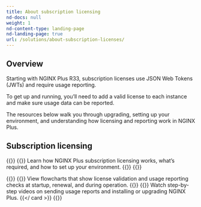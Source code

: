 ```yaml
---
title: About subscription licensing
nd-docs: null
weight: 1
nd-content-type: landing-page
nd-landing-page: true
url: /solutions/about-subscription-licenses/
---
```


## Overview

Starting with NGINX Plus R33, subscription licenses use JSON Web Tokens (JWTs) and require usage reporting.  

To get up and running, you’ll need to add a valid license to each instance and make sure usage data can be reported.  

The resources below walk you through upgrading, setting up your environment, and understanding how licensing and reporting work in NGINX Plus.

## Subscription licensing

{{<card-section showAsCards="true" isFeaturedSection="true">}}
  {{<card title="Get started" titleUrl="about-subscription-licenses/getting-started/" icon="unplug" isFullSize="true">}}
    Learn how NGINX Plus subscription licensing works, what’s required, and how to set up your environment.
  {{</card >}}
{{</card-section>}}

{{<card-section showAsCards="true" >}}
  {{<card title="Licensing workflows" titleUrl="about-subscription-licenses/nginx-plus-licensing-workflows/" icon="workflow" >}}
    View flowcharts that show license validation and usage reporting checks at startup, renewal, and during operation.
  {{</card>}}
  {{<card title="Instructional videos" titleUrl="about-subscription-licenses/instructional-videos/" icon="youtube" >}}
    Watch step-by-step videos on sending usage reports and installing or upgrading NGINX Plus.
  {{</ card >}}
{{</card-section>}}     
